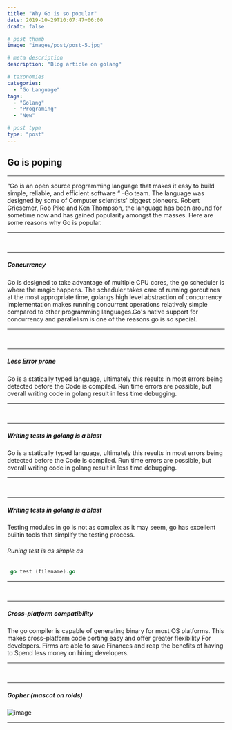 ```yaml
---
title: "Why Go is so popular"
date: 2019-10-29T10:07:47+06:00
draft: false

# post thumb
image: "images/post/post-5.jpg"

# meta description
description: "Blog article on golang"

# taxonomies
categories: 
  - "Go Language"
tags:
  - "Golang"
  - "Programing"
  - "New"

# post type
type: "post"
---
```


## Go is poping


<hr>

“Go is an open source programming language that makes it easy to build simple, reliable, and efficient software “ -Go team.
The language was designed by some of  Computer scientists' biggest pioneers. Robert Griesemer, Rob Pike and Ken Thompson,
the language has been around for sometime now  and has gained popularity amongst the masses. Here are some reasons why Go is popular.

<hr>
<br>
<hr>

##### Concurrency

Go is designed to take advantage of multiple CPU cores, the go scheduler is where the magic happens. The scheduler takes care of running  goroutines at the most appropriate time, golangs high level abstraction of concurrency implementation makes running concurrent operations relatively simple compared to other programming languages.Go's native support for concurrency and parallelism is one of the reasons go is so special. 

<hr>

<br>
<hr>

##### Less Error prone

Go is a statically typed language, ultimately this results in most errors being detected before the
Code is compiled. Run time errors are possible, but overall writing code in golang result in less
time debugging. 
<hr>

<br>
<hr>

##### Writing tests in golang is a blast

Go is a statically typed language, ultimately this results in most errors being detected before the
Code is compiled. Run time errors are possible, but overall writing code in golang result in less
time debugging. 
<hr>

<br>
<hr>

##### Writing tests in golang is a blast

Testing modules in go is not as complex as it may seem,
go has excellent builtin tools that simplify the testing process.

###### Runing test is as simple as
```Go 
 go test (filename).go

```
<hr>


<br>
<hr>

##### Cross-platform compatibility 

The go compiler is capable of generating binary for most OS platforms.
This makes cross-platform code porting easy and offer greater flexibility
For developers. Firms are able to save Finances and reap the benefits of having to 
Spend less money on hiring developers.
<hr>

<br>
<hr>

##### Gopher (mascot on roids)

![image](../../images/post/post-5.1.jpg)

<hr>

